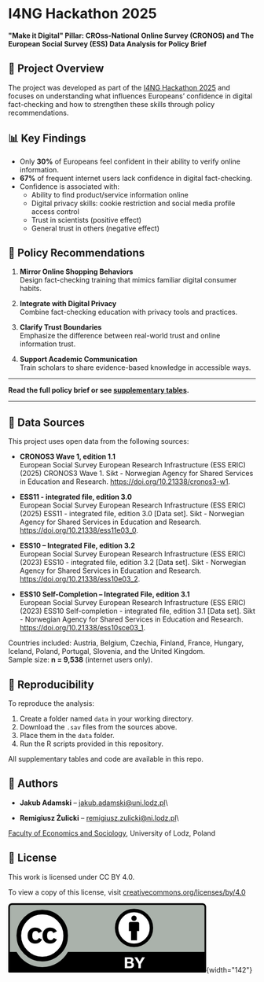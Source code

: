 # I4NG Hackathon 2025

**"Make it Digital" Pillar: CROss-National Online Survey (CRONOS) and The European Social Survey (ESS) Data Analysis for Policy Brief**

## 📌 Project Overview

The project was developed as part of the [I4NG Hackathon 2025](https://infra4nextgen.com/events/save-the-date-hackathon-2/) and focuses on understanding what influences Europeans’ confidence in digital fact-checking and how to strengthen these skills through policy recommendations.

## 📊 Key Findings

-   Only **30%** of Europeans feel confident in their ability to verify online information.
-   **67%** of frequent internet users lack confidence in digital fact-checking.
-   Confidence is associated with:
    -   Ability to find product/service information online
    -   Digital privacy skills: cookie restriction and social media profile access control
    -   Trust in scientists (positive effect)
    -   General trust in others (negative effect)

## 🧠 Policy Recommendations

1.  **Mirror Online Shopping Behaviors**\
    Design fact-checking training that mimics familiar digital consumer habits.

2.  **Integrate with Digital Privacy**\
    Combine fact-checking education with privacy tools and practices.

3.  **Clarify Trust Boundaries**\
    Emphasize the difference between real-world trust and online information trust.

4.  **Support Academic Communication**\
    Train scholars to share evidence-based knowledge in accessible ways.

------------------------------------------------------------------------

**Read the full policy brief or see [supplementary tables](https://github.com/zremek/I4NG-Hackathon-2025/tree/main/supplementary_tables).**

------------------------------------------------------------------------

## 📂 Data Sources

This project uses open data from the following sources:

-   **CRONOS3 Wave 1, edition 1.1**\
    European Social Survey European Research Infrastructure (ESS ERIC) (2025) CRONOS3 Wave 1. Sikt - Norwegian Agency for Shared Services in Education and Research. <https://doi.org/10.21338/cronos3-w1>.

-   **ESS11 - integrated file, edition 3.0**\
    European Social Survey European Research Infrastructure (ESS ERIC) (2025) ESS11 - integrated file, edition 3.0 [Data set]. Sikt - Norwegian Agency for Shared Services in Education and Research. <https://doi.org/10.21338/ess11e03_0>.

-   **ESS10 – Integrated File, edition 3.2**\
    European Social Survey European Research Infrastructure (ESS ERIC) (2023) ESS10 - integrated file, edition 3.2 [Data set]. Sikt - Norwegian Agency for Shared Services in Education and Research. <https://doi.org/10.21338/ess10e03_2>.

-   **ESS10 Self-Completion – Integrated File, edition 3.1**\
    European Social Survey European Research Infrastructure (ESS ERIC) (2023) ESS10 Self-completion - integrated file, edition 3.1 [Data set]. Sikt - Norwegian Agency for Shared Services in Education and Research. <https://doi.org/10.21338/ess10sce03_1>.

Countries included: Austria, Belgium, Czechia, Finland, France, Hungary, Iceland, Poland, Portugal, Slovenia, and the United Kingdom.\
Sample size: **n = 9,538** (internet users only).

## 🔁 Reproducibility

To reproduce the analysis:

1.  Create a folder named `data` in your working directory.
2.  Download the `.sav` files from the sources above.
3.  Place them in the `data` folder.
4.  Run the R scripts provided in this repository.

All supplementary tables and code are available in this repo.

## 👥 Authors

-   **Jakub Adamski** – [jakub.adamski\@uni.lodz.pl](mailto:jakub.adamski@uni.lodz.pl)\

-   **Remigiusz Żulicki** – [remigiusz.zulicki\@ni.lodz.pl](mailto:remigiusz.zulicki@ni.lodz.pl)\

[Faculty of Economics and Sociology](https://www.eksoc.uni.lodz.pl/en/about-the-faculty/get-to-know-eksoc), University of Lodz, Poland

## 📄 License

This work is licensed under CC BY 4.0.

To view a copy of this license, visit [creativecommons.org/licenses/by/4.0](https://creativecommons.org/licenses/by/4.0/)

![](by.png){width="142"}
